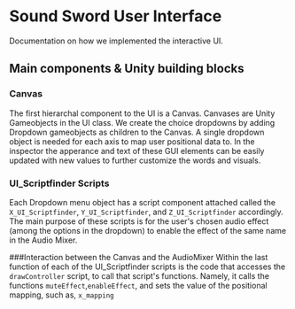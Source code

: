 # Sound Sword User Interface
Documentation on how we implemented the interactive UI.

## Main components & Unity building blocks
### Canvas 
The first hierarchal component to the UI is a Canvas. Canvases are Unity Gameobjects in the UI class. We create the choice dropdowns by adding Dropdown gameobjects
as children to the Canvas. A single dropdown object is needed for each axis to map user positional data to. In the inspector the apperance and text of these GUI elements
can be easily updated with new values to further customize the words and visuals.

### UI_Scriptfinder Scripts
Each Dropdown menu object has a script component attached called the `X_UI_Scriptfinder`, `Y_UI_Scriptfinder`, and `Z_UI_Scriptfinder` accordingly. The main purpose of these scripts 
is for the user's chosen audio effect (among the options in the dropdown) to enable the effect of the same name in the Audio Mixer. 

###Interaction between the Canvas and the AudioMixer
Within the last function of each of the UI_Scriptfinder scripts is the code that accesses the `drawController` script, to call that script's functions. Namely, it calls the 
functions `muteEffect`,`enableEffect`, and sets the value of the positional mapping, such as, `x_mapping`

